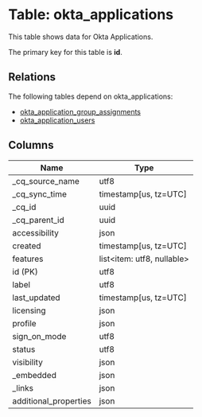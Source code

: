 # Table: okta_applications

This table shows data for Okta Applications.

The primary key for this table is **id**.

## Relations

The following tables depend on okta_applications:
  - [okta_application_group_assignments](okta_application_group_assignments)
  - [okta_application_users](okta_application_users)

## Columns

| Name          | Type          |
| ------------- | ------------- |
|_cq_source_name|utf8|
|_cq_sync_time|timestamp[us, tz=UTC]|
|_cq_id|uuid|
|_cq_parent_id|uuid|
|accessibility|json|
|created|timestamp[us, tz=UTC]|
|features|list<item: utf8, nullable>|
|id (PK)|utf8|
|label|utf8|
|last_updated|timestamp[us, tz=UTC]|
|licensing|json|
|profile|json|
|sign_on_mode|utf8|
|status|utf8|
|visibility|json|
|_embedded|json|
|_links|json|
|additional_properties|json|